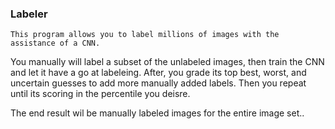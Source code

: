 ### Labeler ###

	This program allows you to label millions of images with the assistance of a CNN.
You manually will label a subset of the unlabeled images, then train the CNN and let it
have a go at labeleing.  After, you grade its top best, worst, and uncertain guesses
to add more manually added labels.   Then you repeat until its scoring in the percentile
you deisre.  

The end result wil be manually labeled images for the entire image set..
